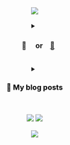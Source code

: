 <!-- header -------------------------------------------------------------------------------------------------------------------------------------------->
<div align="center">
  <a href="https://github.com/zhyunk">
    <img src="https://capsule-render.vercel.app/api?type=transparent&color=auto&height=100&section=header&text=🛋️&fontSize=82&animation=twinkling"/>    
  </a>
</div>

<br>

<!-- introduce project repository -------------------------------------------------------------------------------------------------------------------------------------------->
<details>
<summary align="center"><h3>　📜 　or　<a href="https://github.com/zhyun-project">🔗</a>　</h3></summary>

<details>
<summary><h3>simple-board</h3></summary>

<br>

<a href="https://github.com/zhyun-project/simple-board-01">
    <img src="https://img.shields.io/badge/Gradle-02303A.svg?style=badge&logo=Gradle&logoColor=white"/></a>
<a href="https://github.com/zhyun-project/simple-board-01">
    <img src="https://img.shields.io/badge/JUnit_5-25A162?style=badge&logo=&logoColor=white"/></a>
<a href="https://github.com/zhyun-project/simple-board-01">
    <img src="https://img.shields.io/badge/Java-ED8B00?style=badge&logo=openjdk&logoColor=white"/></a>
<a href="https://github.com/zhyun-project/simple-board-01">
    <img src="https://img.shields.io/badge/Spring_boot_3-6DB33F?style=badge&logo=spring&logoColor=white"/></a>
<a href="https://github.com/zhyun-project/simple-board-01">
    <img src="https://img.shields.io/badge/H2-224DCA?style=badge&logo=h2&logoColor=white"/></a>
<br><br>

h2 db를 embedded 형태로 사용하여  
제목과 내용을 관리하는 간단한 형태의 게시판 프로젝트입니다.

<br>

테스트 코드 작성을 익히기 위해 간단한 구조로 설계하였습니다.

<div align=right>
  <a href="https://github.com/zhyun-project/simple-board-01">
      <img src="https://img.shields.io/badge/Repository%20🔗-100000?style=for-the-badge&logo=github&logoColor=white"/></a>
</div>
</details>

<br>

<details>
<summary><h3>board</h3></summary>

<br>

<a href="https://github.com/zhyun-project/simple-board-02">
    <img alt="gradle" src="https://img.shields.io/badge/Gradle-02303A.svg?style=badge&logo=Gradle&logoColor=white"/></a>
<a href="https://github.com/zhyun-project/simple-board-02">
    <img alt="junit" src="https://img.shields.io/badge/JUnit_5-25A162?style=badge&logo=&logoColor=white"/></a>
<a href="https://github.com/zhyun-project/simple-board-02">
    <img alt="java" src="https://img.shields.io/badge/Java-ED8B00?style=badge&logo=openjdk&logoColor=white"/></a>
<a href="https://github.com/zhyun-project/simple-board-02">
    <img alt="spring boot" src="https://img.shields.io/badge/Spring_boot_3-6DB33F?style=badge&logo=spring&logoColor=white"/></a>
<a href="https://github.com/zhyun-project/simple-board-02">
    <img alt="spring security" src="https://img.shields.io/badge/Spring_Security-6DB33F?style=badge&logo=Spring-Security&logoColor=white"/></a>
<a href="https://github.com/zhyun-project/simple-board-02">
    <img alt="jwt" src="https://img.shields.io/badge/JWT-000?style=badge&logo=jsonwebtokens&logoColor=white"/></a>
<a href="https://github.com/zhyun-project/simple-board-02">
    <img alt="redis" src="https://img.shields.io/badge/redis-%23DD0031.svg?&style=badge&logo=redis&logoColor=white"/></a>
<a href="https://github.com/zhyun-project/simple-board-02">
    <img alt="h2" src="https://img.shields.io/badge/H2-224DCA?style=badge&logo=h2&logoColor=white"/></a>
<br><br>

simple-board 프로젝트에  
사용자 관리를 추가한 프로젝트입니다.

<br>  

JWT와 시큐리티를 적용하여 사용자 로그인 및 권한에 따른 접근 제한 구현과  
멀티 모듈 프로젝트 구현이 목표입니다.

<br>

도메인이 2개(사용자, 게시글)이기 때문에 멀티 모듈 구조를 시도해보게 되었고,  
사용자 관리 모듈과 게시글 관리 모듈, 그리고 gateway(discovery) 모듈 순서로 구현하였습니다.

<br>

시큐리티와 JWT가 어렵다고 생각되어 사용자 관리 모듈을 제일 먼저 개발하였고,  
사용자 관리 구현 후 토큰을 이용하는 서비스인 게시글 관리 모듈을 구현하였으며,  
다음으로 gateway 모듈을 구현하여 하나의 "호스트:port"를 통해 모든 서비스에 접근할 수 있도록 구현하였습니다.

<br>

이번 프로젝트에서는 JWT 검증을 각 모듈에서 검증 후 사용하였지만,  
다음 프로젝트에서는 gateway에서 JWT 검증 후 라우팅하도록 구현해보고자 합니다.

<div align=right>
  <a href="https://github.com/zhyun-project/simple-board-02">
      <img alt="repository" src="https://img.shields.io/badge/Repository%20🔗-100000?style=for-the-badge&logo=github&logoColor=white"/></a>
</div>  
</details>


<!-- template ------------------------------------
<hr>
<br>

<details>
<summary><h3>title</h3></summary>

<br>

// spec
<a href="https://github.com/zhyun-project/simple-board-01">
    <img src="https://img.shields.io/badge/Gradle-02303A.svg?style=badge&logo=Gradle&logoColor=white"/></a>
<a href="https://github.com/zhyun-project/simple-board-01">
    <img src="https://img.shields.io/badge/JUnit_5-25A162?style=badge&logo=&logoColor=white"/></a>
<a href="https://github.com/zhyun-project/simple-board-01">
    <img src="https://img.shields.io/badge/Java-ED8B00?style=badge&logo=openjdk&logoColor=white"/></a>
<a href="https://github.com/zhyun-project/simple-board-01">
    <img src="https://img.shields.io/badge/Spring_boot_3-6DB33F?style=badge&logo=spring&logoColor=white"/></a>
<a href="https://github.com/zhyun-project/simple-board-01">
    <img src="https://img.shields.io/badge/H2-224DCA?style=badge&logo=h2&logoColor=white"/></a>
<br><br>

// content

<br>

// repository
<a href="https://github.com/zhyun-project/simple-board-02">
    <img alt="repository" src="https://img.shields.io/badge/Repository%20🔗-100000?style=for-the-badge&logo=github&logoColor=white"/></a><br><br>

</details>
-->

<br>

</details>

<br>

<!-- blog posts -------------------------------------------------------------------------------------------------------------------------------------------->
<details>
  <summary align="center"><h3 style="color: #000;">📖 My blog posts</h3></summary>

<br>
<table align=center>
  <tr><th align=left width=745px>💡 Recent 5 posts</th></tr>
  <tr><td>
<br>

<!-- BLOG-POST-LIST:START -->
- [Jekyll - &lpar;Chirpy&rpar; Rss Feed 설정 변경](https://blog.zhyun.kim/posts/jekyll-chirpy-rss-feed-%EC%84%A4%EC%A0%95-%EB%B3%80%EA%B2%BD/)
- [Github Pages에서 Vercel로 이동하기 - private repository 전환](https://blog.zhyun.kim/posts/github-pages%EC%97%90%EC%84%9C-vercel%EB%A1%9C-%EC%9D%B4%EB%8F%99%ED%95%98%EA%B8%B0/)
- [Hibernate - MySQL에 Enum 필드를 String&lpar;varchar&rpar;로 저장하는 이슈](https://blog.zhyun.kim/posts/hibernate-Enum-%ED%95%84%EB%93%9C%EB%A5%BC-String(varchar)%EB%A1%9C-%EC%A0%80%EC%9E%A5%ED%95%98%EB%8A%94-%EC%9D%B4%EC%8A%88-(mySql-enum-%ED%83%80%EC%9E%85)/)
- [ubuntu - certbot 🤖 무료 ssl 인증서 설치](https://blog.zhyun.kim/posts/ubuntu-certbot!-%EB%AC%B4%EB%A3%8C-ssl-%EC%9D%B8%EC%A6%9D%EC%84%9C-%EC%84%A4%EC%B9%98/)
- [Spring Boot - 멀티 모듈 구성 &lpar;2&rpar; 다른 방법](https://blog.zhyun.kim/posts/Spring-Boot-%EB%A9%80%ED%8B%B0-%EB%AA%A8%EB%93%88-%EA%B5%AC%EC%84%B1-(2)-%EB%8B%A4%EB%A5%B8-%EB%B0%A9%EB%B2%95/)
<!-- BLOG-POST-LIST:END -->

  <div align=right>
    <a href="https://blog.zhyun.kim">
      <img src="https://img.shields.io/badge/blog.zhyun.kim_🚀-0A0A0A?style=for-the-badge"/>
    </a>
  </div>

  </td></tr>
</table>
</details>

<br>
<br>

<!-- most used top5 & waka time -------------------------------------------------------------------------------------------------------------------------------------------->
<div align="center">
<a href="https://github.com/anuraghazra/github-readme-stats"><img src="https://github-readme-stats.vercel.app/api/top-langs/?username=zhyunk&theme=github_dark&custom_title=Most%20Used%20Languages&layout=compact&hide_border=true&count_private=true&include_all_commits=true&langs_count=5&size_weight=0.2&count_weight=0.8&hide=scss,html,javascript,shell,ruby,css&card_width=300"/></a>
<a href="https://wakatime.com/@zhyun"><img src="https://github-readme-stats.vercel.app/api/wakatime?username=zhyun&theme=github_dark&custom_title=Waka%20Time%20⏰%20start%20date%20:%2024.01.03&hide_border=true&layout=compact" align="top"/></a>
</div>

<br>

<!-- footer -------------------------------------------------------------------------------------------------------------------------------------------->
<div align="center">
  <a href="#"><img src="https://capsule-render.vercel.app/api?type=waving&color=auto&height=180&section=footer&text=🦆-nl-&fontSize=40&fontAlign=92" /></a>
</div>
